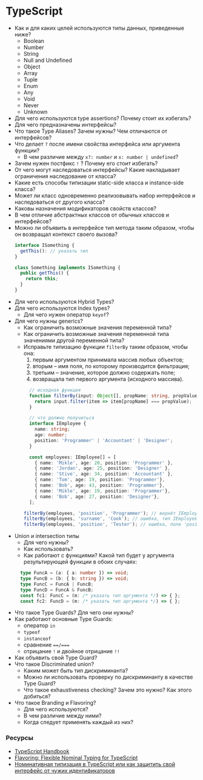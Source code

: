 # TypeScript

* Как и для каких целей используются типы данных, приведенные ниже?
  * Boolean
  * Number
  * String
  * Null and Undefined
  * Object
  * Array
  * Tuple
  * Enum
  * Any
  * Void
  * Never
  * Unknown
* Для чего используются type assertions? Почему стоит их избегать?
* Для чего предназначены интерфейсы?
* Что такое Type Aliases? Зачем нужны? Чем отличаются от интерфейсов?
* Что делает `?` после имени свойства интерфейса или аргумента функции?
  *  В чем различие между `x?: number` и `x: number | undefined`?
* Зачем нужен постфикс `!` ? Почему его стоит избегать?
* От чего могут наследоваться интерфейсы? Какие накладывает ограничения наследование от класса?
* Какие есть способы типизации static-side класса и instance-side класса?
* Может ли класс одновременно реализовывать набор интерфейсов и наследоваться от другого класса?
* Каковы назначения модификаторов свойств классов?
* В чем отличие абстрактных классов от обычных классов и интерфейсов?
* Можно ли объявить в интерфейсе тип метода таким образом, чтобы он возвращал контекст своего вызова?
  ```ts
  interface ISomething {
    getThis(): // указать тип
  }

  class Something implements ISomething {
    public getThis() {
      return this;
    }
  }
  ```
* Для чего используются Hybrid Types?
* Для чего используются Index types?
  * Для чего нужен оператор `keyof`?
* Для чего нужны generics?
  * Как ограничить возможные значения переменной типа?
  * Как ограничить возможные значения переменной типа значениями другой переменной типа?
  * Исправьте типизацию функции `filterBy` таким образом, чтобы она:
      1. первым аргументом принимала массив любых объектов;
      1. вторым – имя поля, по которому производится фильтрация;
      1. третьим – значение, которое должно содержать поле;
      1. возвращала тип первого аргумента (исходного массива).
    ```typescript
      // исходная функция
      function filterBy(input: Object[], propName: string, propValue: any): Object[] {
        return input.filter(item => item[propName] === propValue);
      }
    ```
    ```typescript
      // что должно получиться
      interface IEmployee {
        name: string;
        age: number;
        position: 'Programmer' | 'Accountant' | 'Designer';
      }

      const employees: IEmployee[] = [
        { name: 'Mikle', age: 20, position: 'Programmer' },
        { name: 'Jordan', age: 25, position: 'Designer' },
        { name: 'Stive', age: 34, position: 'Accountant' },
        { name: 'Tom', age: 19, position: 'Programmer'},
        { name: 'Bob', age: 43, position: 'Programmer'},
        { name: 'Mikle', age: 19, position: 'Programmer'},
        { name: 'Bob', age: 27, position: 'Designer'},
      ];

    filterBy(employees, 'position', 'Programmer'); // вернёт IEmployee[]
    filterBy(employees, 'surname', 'Cook'); // ошибка, тип IEmployee не содержит поле 'surname'
    filterBy(employees, 'position', 'Tester'); // ошибка, поле 'position' не может содержать значение 'Tester',
    ```
* Union и intersection типы
  * Для чего нужны?
  * Как использовать?
  * Как работают с функциями? Какой тип будет у аргумента результирующей функции в обоих случаях:
  ```ts
    type FuncA = (a: { a: number }) => void;
    type FuncB = (b: { b: string }) => void;
    type FuncC = FuncA | FuncB;
    type FuncD = FuncA & FuncB;
    const fc1: FuncC = (m: /* указать тип аргумента */) => { };
    const fc2: FuncD = (m: /* указать тип аргумента */) => { };
  ```
* Что такое Type Guards? Для чего они нужны?
* Как работают основные Type Guards:
  * оператор `in`
  * `typeof`
  * `instanceof`
  * сравнение `==/===`
  * отрицание `!` и двойное отрицание `!!`
* Как объявить свой Type Guard?
* Что такое Discriminated union?
  * Каким может быть тип дискриминанта?
  * Можно ли использовать проверку по дискриминанту в качестве Type Guard?
  * Что такое exhaustiveness checking? Зачем это нужно? Как этого добиться?
* Что такое Branding и Flavoring?
  * Для чего используются?
  * В чем различие между ними?
  * Когда следует применять каждый из них?

### Ресурсы

* [TypeScript Handbook](https://www.typescriptlang.org/docs/handbook/basic-types.html)
* [Flavoring: Flexible Nominal Typing for TypeScript](https://spin.atomicobject.com/2018/01/15/typescript-flexible-nominal-typing/)
* [Номинативная типизация в TypeScript или как защитить свой интерфейс от чужих идентификаторов](https://habr.com/ru/post/446768/)
